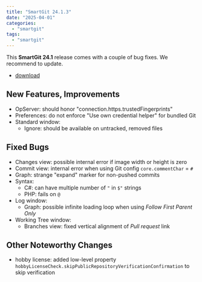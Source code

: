 ```yaml
---
title: "SmartGit 24.1.3"
date: "2025-04-01"
categories:
  - "smartgit"
tags:
  - "smartgit"
---
```


This **SmartGit 24.1** release comes with a couple of bug fixes.
We recommend to update.

- [download](https://www.syntevo.com/smartgit/download/)

## New Features, Improvements
- OpServer: should honor "connection.https.trustedFingerprints"
- Preferences: do not enforce "Use own credential helper" for bundled Git
- Standard window:
	- Ignore: should be available on untracked, removed files

## Fixed Bugs
- Changes view: possible internal error if image width or height is zero
- Commit view: internal error when using Git config `core.commentChar` = `#`
- Graph: strange "expand" marker for non-pushed commits
- Syntax:
	- C#: can have multiple number of `"` in `$"` strings
	- PHP: fails on `@`
- Log window:
	- Graph: possible infinite loading loop when using *Follow First Parent Only*
- Working Tree window:
	- Branches view: fixed vertical alignment of *Pull request* link

## Other Noteworthy Changes
- hobby license: added low-level property `hobbyLicenseCheck.skipPublicRepositoryVerificationConfirmation` to skip verification
